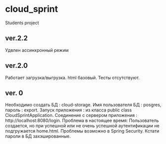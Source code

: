 # cloud_sprint
 Students project

## ver.2.2

Удвлен ассинхронный режим

## ver.2.0 

Работает загрузка/выгрузка. html базовый. Тесты отсутствуют.
 
## ver. 0  

Необходимо создать БД : cloud-storage. Имя пользователя БД : posgres, пароль : export. Запуск приложения : из класса public class CloudSprintApplication. Соединение с сервером приложения : http://localhost:8080/login. Проблема в настоящее время: Пользователь создается, но при успешной или не очень успешной аутентификации не подгружается home.html. Проблемы возможно в Spring Security. Кстати пароли в БД захэшированные.
